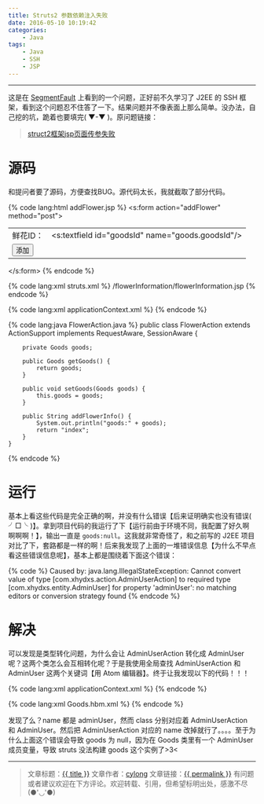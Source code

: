 ```yaml
---
title: Struts2 参数依赖注入失败
date: 2016-05-10 10:19:42
categories:
    - Java
tags:
    - Java
    - SSH
    - JSP
---
```

---

这是在 [SegmentFault][] 上看到的一个问题，正好前不久学习了 J2EE 的 SSH 框架，看到这个问题忍不住答了一下。结果问题并不像表面上那么简单。没办法，自己挖的坑，跪着也要填完( ▼-▼ )。原问题链接：

> [struct2框架jsp页面传参失败][1]

<!-- more -->

# 源码

和提问者要了源码，方便查找BUG。源代码太长，我就截取了部分代码。

{% code lang:html addFlower.jsp %}
    <s:form action="addFlower" method="post">
         <table width="380" >
              <tr>
                 <td>鲜花ID：</td>
                 <td>
                 <s:textfield id="goodsId" name="goods.goodsId"/>
                 </td>
              </tr>
              <tr>
                  <td><input type="submit" value="添加" class="btn" />
              </tr>
         </table>
    </s:form>
{% endcode %}

{% code lang:xml struts.xml %}
    <package name="flowers" namespace="/" extends="struts-default">
        <action name="addFlower" class="flowers" method="addFlowerInfo">
             <result name="index">/flowerInformation/flowerInformation.jsp</result>
        </action>
    </package>
{% endcode %}

{% code lang:xml applicationContext.xml %}
    <bean name="adminUser" class="com.xhydxs.action.AdminUserAction"
        scope="prototype">
        <property name="adminUserBiz" ref="adminUserBiz" />
    </bean>
    <bean name="flowers" class="com.xhydxs.action.FlowerAction" scope="prototype">
        <property name="flowerBiz" ref="flowerBiz" />
    </bean>
{% endcode %}

{% code lang:java FlowerAction.java %}
    public class FlowerAction extends ActionSupport
        implements RequestAware, SessionAware {

        private Goods goods;

        public Goods getGoods() {
            return goods;
        }

        public void setGoods(Goods goods) {
            this.goods = goods;
        }

        public String addFlowerInfo() {
            System.out.println("goods:" + goods);
            return "index";
        }
    }
{% endcode %}

# 运行

基本上看这些代码是完全正确的啊，并没有什么错误【后来证明确实也没有错误( ╯□╰ )】。拿到项目代码的我运行了下【运行前由于环境不同，我配置了好久啊啊啊啊！】，输出一直是 `goods:null`。这我就非常奇怪了，和之前写的 J2EE 项目对比了下，套路都是一样的啊！后来我发现了上面的一堆错误信息【为什么不早点看这些错误信息呢】，基本上都是围绕着下面这个错误：

{% code %}
    Caused by: java.lang.IllegalStateException: Cannot convert value of type [com.xhydxs.action.AdminUserAction] to required type [com.xhydxs.entity.AdminUser] for property 'adminUser': no matching editors or conversion strategy found
{% endcode %}

# 解决

可以发现是类型转化问题，为什么会让 AdminUserAction 转化成 AdminUser 呢？这两个类怎么会互相转化呢？于是我使用全局查找 AdminUserAction 和 AdminUser 这两个关键词【用 Atom 编辑器】。终于让我发现以下的代码！！！

{% code lang:xml applicationContext.xml %}
    <bean name="adminUser" class="com.xhydxs.action.AdminUserAction"
        scope="prototype">
        <property name="adminUserBiz" ref="adminUserBiz" />
    </bean>
{% endcode %}

{% code lang:xml Goods.hbm.xml %}
    <many-to-one name="adminUser" class="com.xhydxs.entity.AdminUser"
        fetch="select">
        <column name="UPD_OPR" length="20" not-null="true" />
    </many-to-one>
{% endcode %}

发现了么？name 都是 adminUser，然而 class 分别对应着 AdminUserAction 和 AdminUser。然后把 AdminUserAction 对应的 name 改掉就行了。。。。至于为什么上面这个错误会导致 goods 为 null，因为在 Goods 类里有一个 AdminUser 成员变量，导致 struts 没法构建 goods 这个实例了>3<

---

> 文章标题：<a href='{{ permalink }}' title='{{ title }}' >{{ title }}</a>
> 文章作者：[cylong](http://www.cylong.com/about/ "cylong")
> 文章链接：<a href='{{ permalink }}' title='{{ title }}' >{{ permalink }}</a>
> 有问题或者建议欢迎在下方评论。欢迎转载、引用，但希望标明出处，感激不尽(●'◡'●)

[SegmentFault]: https://segmentfault.com/ "SegmentFault"
[1]: https://segmentfault.com/q/1010000005088213/a-1020000005088292 "struct2框架jsp页面传参失败"
